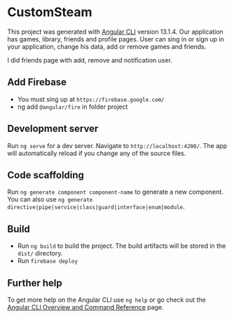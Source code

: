 # CustomSteam

This project was generated with [Angular CLI](https://github.com/angular/angular-cli) version 13.1.4. Our application has games, library, friends and profile pages. User can sing in or sign up in your application, change his data, add or remove games and friends.

I did friends page with add, remove and notification user.

## Add Firebase

- You must sing up at `https://firebase.google.com/`
- ng add `@angular/fire` in folder project

## Development server

Run `ng serve` for a dev server. Navigate to `http://localhost:4200/`. The app will automatically reload if you change any of the source files.

## Code scaffolding

Run `ng generate component component-name` to generate a new component. You can also use `ng generate directive|pipe|service|class|guard|interface|enum|module`.

## Build

- Run `ng build` to build the project. The build artifacts will be stored in the `dist/` directory.
- Run `firebase deploy`

## Further help

To get more help on the Angular CLI use `ng help` or go check out the [Angular CLI Overview and Command Reference](https://angular.io/cli) page.
